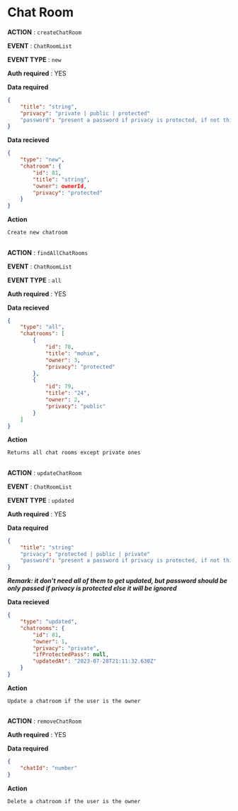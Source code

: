 # Chat Room

**ACTION** : `createChatRoom`

**EVENT** : `ChatRoomList`

**EVENT TYPE** : `new`

**Auth required** : YES

**Data required**

```json
{
    "title": "string",
    "privacy": "private | public | protected"
    "password": "present a password if privacy is protected, if not this will be ignored"
}
```

**Data recieved**

```json
{
    "type": "new",
    "chatroom": {
        "id": 81,
        "title": "string",
        "owner": ownerId,
        "privacy": "protected"
    }
}
```

**Action**

``
    Create new chatroom
``

##

**ACTION** : `findAllChatRooms`

**EVENT** : `ChatRoomList`

**EVENT TYPE** : `all`

**Auth required** : YES


**Data recieved**

```json
{
    "type": "all",
    "chatrooms": [
        {
            "id": 78,
            "title": "mohim",
            "owner": 3,
            "privacy": "protected"
        },
        {
            "id": 79,
            "title": "24",
            "owner": 2,
            "privacy": "public"
        }
    ]
}
```

**Action**

``
    Returns all chat rooms except private ones
``

##

**ACTION** : `updateChatRoom`

**EVENT** : `ChatRoomList`

**EVENT TYPE** : `updated`

**Auth required** : YES

**Data required**

```json
{
    "title": "string"
    "privacy": "protected | public | private"
    "password": "present a password if privacy is protected, if not this will be ignored"
}
```
***Remark: it don't need all of them to get updated, but password should be only passed if privacy is protected else it will be ignored***

**Data recieved**

```json
{
    "type": "updated",
    "chatrooms": {
        "id": 81,
        "owner": 1,
        "privacy": "private",
        "ifProtectedPass": null,
        "updatedAt": "2023-07-28T21:11:32.638Z"
    }
}
```

**Action**

``
    Update a chatroom if the user is the owner
``

##

**ACTION** : `removeChatRoom`

**Auth required** : YES

**Data required**

```json
{
    "chatId": "number"
}
```

**Action**

``
    Delete a chatroom if the user is the owner
``